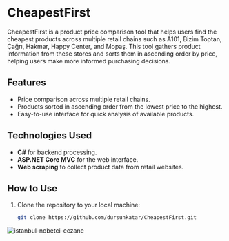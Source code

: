 # CheapestFirst

CheapestFirst is a product price comparison tool that helps users find the cheapest products across multiple retail chains such as A101, Bizim Toptan, Çağrı, Hakmar, Happy Center, and Mopaş. This tool gathers product information from these stores and sorts them in ascending order by price, helping users make more informed purchasing decisions.

## Features
- Price comparison across multiple retail chains.
- Products sorted in ascending order from the lowest price to the highest.
- Easy-to-use interface for quick analysis of available products.

## Technologies Used
- **C#** for backend processing.
- **ASP.NET Core MVC** for the web interface.
- **Web scraping** to collect product data from retail websites.

## How to Use
1. Clone the repository to your local machine:
   ```bash
   git clone https://github.com/dursunkatar/CheapestFirst.git

![istanbul-nobetci-eczane](https://github.com/dursunkatar/UcuzUrunum/blob/main/ucuz-urun.jpeg)
